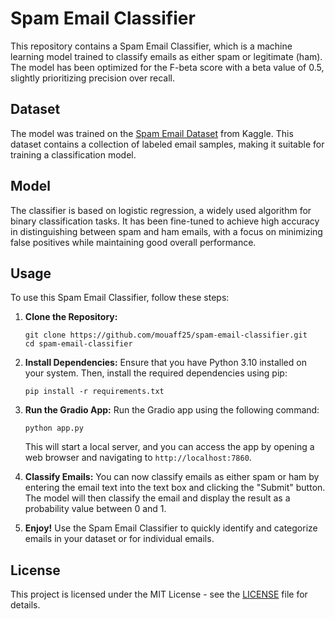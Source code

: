 # Spam Email Classifier

This repository contains a Spam Email Classifier, which is a machine learning model trained to classify emails as either spam or legitimate (ham). The model has been optimized for the F-beta score with a beta value of 0.5, slightly prioritizing precision over recall.

## Dataset
The model was trained on the [Spam Email Dataset](https://www.kaggle.com/datasets/mfaisalqureshi/spam-email) from Kaggle. This dataset contains a collection of labeled email samples, making it suitable for training a classification model.

## Model
The classifier is based on logistic regression, a widely used algorithm for binary classification tasks. It has been fine-tuned to achieve high accuracy in distinguishing between spam and ham emails, with a focus on minimizing false positives while maintaining good overall performance.

## Usage

To use this Spam Email Classifier, follow these steps:

1. **Clone the Repository:**
   ```shell
   git clone https://github.com/mouaff25/spam-email-classifier.git
   cd spam-email-classifier
    ```

2. **Install Dependencies:**
    Ensure that you have Python 3.10 installed on your system. Then, install the required dependencies using pip:
    ```shell
    pip install -r requirements.txt
    ```

3. **Run the Gradio App:**
    Run the Gradio app using the following command:
    ```shell
    python app.py
    ```
    This will start a local server, and you can access the app by opening a web browser and navigating to `http://localhost:7860`.

4. **Classify Emails:**
    You can now classify emails as either spam or ham by entering the email text into the text box and clicking the "Submit" button. The model will then classify the email and display the result as a probability value between 0 and 1.

5. **Enjoy!**
    Use the Spam Email Classifier to quickly identify and categorize emails in your dataset or for individual emails.

## License
This project is licensed under the MIT License - see the [LICENSE](https://github.com/mouaff25/spam-email-classifier/blob/main/LICENSE) file for details.
